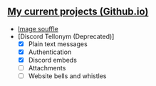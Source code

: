 ## [My current projects (Github.io)](https://kluskizmakiem.me/)
* [Image souffle](https://github.com/ArtSergy/Image-souffle)
* [Discord Tellonym (Deprecated)]
  * [x]  Plain text messages
  * [x]  Authentication
  * [x]  Discord embeds
  * [ ]  Attachments
  * [ ]  Website bells and whistles
